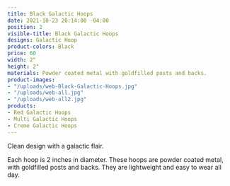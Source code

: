 ```yaml
---
title: Black Galactic Hoops
date: 2021-10-23 20:14:00 -04:00
position: 2
visible-title: Black Galactic Hoops
designs: Galactic Hoop
product-colors: Black
price: 60
width: 2"
height: 2"
materials: Powder coated metal with goldfilled posts and backs.
product-images:
- "/uploads/web-Black-Galactic-Hoops.jpg"
- "/uploads/web-all.jpg"
- "/uploads/web-all2.jpg"
products:
- Red Galactic Hoops
- Multi Galactic Hoops
- Creme Galactic Hoops
---
```


Clean design with a galactic flair.

Each hoop is 2 inches in diameter. These hoops are powder coated metal, with goldfilled posts and backs. They are lightweight and easy to wear all day.